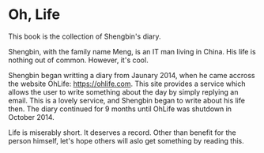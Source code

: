 # Oh, Life

This book is the collection of Shengbin's diary.

Shengbin, with the family name Meng, is an IT man living in China. His life is nothing out of common. However, it's cool.

Shengbin began writting a diary from Jaunary 2014, when he came accross the website OhLife: <https://ohlife.com>. This site provides a service which allows the user to write something about the day by simply replying an email. This is a lovely service, and Shengbin began to write about his life then. The diary continued  for 9 months until OhLife was shutdown in October 2014.

Life is miserably short. It deserves a record. Other than benefit for the person himself, let's hope others will aslo get something by reading this.
